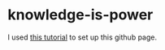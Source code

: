 knowledge-is-power
==================

I used [this tutorial](https://gist.github.com/chrisjacob/833223) to set up this github page.
